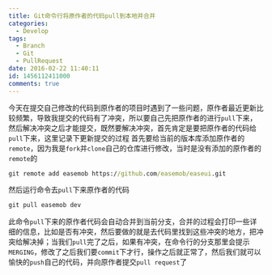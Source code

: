 ```yaml
---
title: Git命令行将原作者的代码pull到本地并合并
categories:
  - Develop
tags:
  - Branch
  - Git
  - PullRequest
date: 2016-02-22 11:40:11
id: 1456112411000
comments: true
---
```


今天在提交自己修改的代码到原作者的项目时遇到了一些问题，原作者最近更新比较频繁，导致我提交的代码有了冲突，所以要自己先把原作者的进行`pull`下来，然后解决冲突之后才能提交，既然要解决冲突，首先肯定是要把原作者的代码给`pull`下来，这里记录下更新提交的过程
首先要给当前的版本库添加原作者的`remote`，因为我是`fork`并`clone`自己的仓库进行修改，当时是没有添加的原作者的`remote`的
```bat
git remote add easemob https://github.com/easemob/easeui.git
```
然后运行命令去`pull`下来原作者的代码
```bat
git pull easemob dev
```
此命令`pull`下来的原作者代码会自动合并到当前分支，合并的过程会打印一些详细的信息，比如是否有冲突，然后要做的就是去代码里找到这些冲突的地方，把冲突给解决掉；当我们`pull`完了之后，如果有冲突，在命令行的分支那里会提示`MERGING`，修改了之后我们要`commit`下才行，操作之后就正常了，然后我们就可以愉快的`push`自己的代码，并向原作者提交`pull request`了